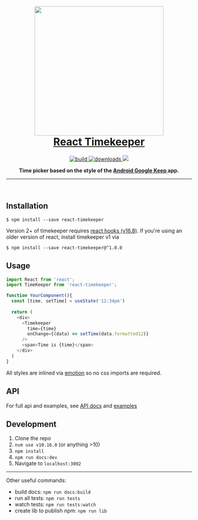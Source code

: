 <!-- 
TODO
- update react spring to v9 on release
	- should fix about of typescript issues
- fix remaining typescript errors
-->

<h1 align="center">
	<img height="350" src="./screenshots/example.png" />
	<br/>
	<a href="https://catc.github.io/react-timekeeper/">React Timekeeper</a>
</h1>

<p align="center">
  <a href="https://npmjs.org/package/driver.js">
    <img src="https://img.shields.io/travis/catc/react-timekeeper" alt="build" />
  </a>
  <a href="https://www.npmjs.com/package/react-timekeeper">
    <img src="https://img.shields.io/npm/dm/react-timekeeper" alt="downloads" />
  </a>
  <a href="https://github.com/catc/react-timekeeper/blob/master/LICENSE">
    <img src="https://img.shields.io/badge/License-MIT-yellow.svg" />
  </a>
</p>

<p align="center">
	<b>
		Time picker based on the style of the
		<a href="https://play.google.com/store/apps/details?id=com.google.android.keep" target="_blank">
		Android Google Keep
		</a>
		app.
	</b>
</p>

------------
<br/>

## Installation

```shell
$ npm install --save react-timekeeper
```

Version 2+ of timekeeper requires [react hooks (v16.8)](https://reactjs.org/blog/2019/02/06/react-v16.8.0.html). If you're using an older version of react, install timekeeper v1 via 
```shell
$ npm install --save react-timekeeper@^1.0.0
```

## Usage

```javascript
import React from 'react';
import TimeKeeper from 'react-timekeeper';

function YourComponent(){
  const [time, setTime] = useState('12:34pm')
  
  return (
    <div>
      <Timekeeper
        time={time}
        onChange={(data) => setTime(data.formatted12)}
      />
      <span>Time is {time}</span>
    </div>
  )
}
```

All styles are inlined via [emotion](https://github.com/emotion-js/emotion) so no css imports are required.

## API
For full api and examples, see [API docs](https://catc.github.io/react-timekeeper/#api) and [examples](https://catc.github.io/react-timekeeper/#examples)



## Development
1. Clone the repo
3. `nvm use v10.16.0` (or anything >10)
2. `npm install`
3. `npm run docs:dev`
4. Navigate to `localhost:3002`

------------

Other useful commands:
- build docs: `npm run docs:build`
- run all tests: `npm run tests`
- watch tests: `npm run tests:watch`
- create lib to publish npm: `npm run lib`

